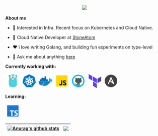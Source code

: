 <p align="center"><img src="https://i.giphy.com/RThN0hOS2GO4M.gif" /></p>

**About me**

- 🧐 Interested in Infra. Recent focus on Kubernetes and Cloud Native.

- 💼 Cloud Native Developer at [StoneAtom](http://stoneatom.com/)

- ❤️ I love writing Golang, and building fun experiments on type-level

- 💬 Ask me about anything [here](https://github.com/shuoshadow/shuoshadow/issues)

**Currently working with:**

<a href="https://golang.org/" title="Golang"><img src="icons/icons8-golang-48.png" /></a>
<a href="https://kubernetes.io/" title="Kubernetes"><img src="icons/icons8-kubernetes-48.png" /></a>
<a href="https://www.docker.com/" title="Docker"><img src="icons/icons8-docker-48.png" /></a>
<a href="https://www.javascript.com/" title="JavaScript"><img src="icons/icons8-javascript-48.png" /></a>
<a href="https://github.com/" title="GitHub"><img src="icons/icons8-github-48.png" /></a>
<a href="https://www.terraform.io/" title="Terraform"><img src="icons/icons8-terraform-48.png" /></a>
<a href="https://www.ansible.com/" title="Ansible"><img src="icons/icons8-ansible-48.png" /></a>

**Learning:**

<a href="https://www.typescriptlang.org/" title="TypeScript"><img src="icons/icons8-typescript-48.png" /></a>

| <a href="https://github.com/anuraghazra/github-readme-stats"><img align="center" src="https://github-readme-stats.vercel.app/api?username=shuoshadow&show_icons=true&include_all_commits=true&theme=buefy&hide_border=true" alt="Anurag's github stats" /></a> | <a href="https://github.com/anuraghazra/github-readme-stats"><img align="center" src="https://github-readme-stats.vercel.app/api/top-langs/?username=shuoshadow&layout=compact&theme=buefy&hide_border=true" /></a> |
| ------------- | ------------- |


